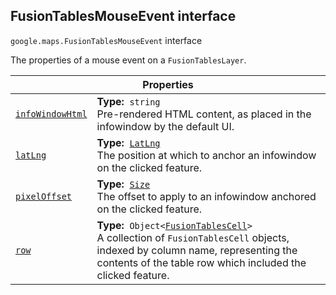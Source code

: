
<h2 id="FusionTablesMouseEvent">FusionTablesMouseEvent interface</h2>
<p>
<code><span itemprop="path">google.maps</span>.<span itemprop="name">FusionTablesMouseEvent</span></code>
interface
</p>
<p>The properties of a mouse event on a <code>FusionTablesLayer</code>.</p>
<div class="devsite-table-wrapper"><table class="properties responsive" summary="interface FusionTablesMouseEvent - Properties">
<thead>
<tr><th colspan="2">Properties</th>
</tr></thead>
<tbody>
<tr id="FusionTablesMouseEvent.infoWindowHtml">
<td itemprop="property"><code><a class="secret-link" href="#FusionTablesMouseEvent.infoWindowHtml"><span>infoWindowHtml</span></a></code></td>
<td><div><strong>Type:</strong>&nbsp; <code>string</code></div>
<div class="desc">Pre-rendered HTML content, as placed in the infowindow by the default UI.</div></td>
</tr>
<tr id="FusionTablesMouseEvent.latLng">
<td itemprop="property"><code><a class="secret-link" href="#FusionTablesMouseEvent.latLng"><span>latLng</span></a></code></td>
<td><div><strong>Type:</strong>&nbsp; <code><a href="LatLng.md">LatLng</a></code></div>
<div class="desc">The position at which to anchor an infowindow on the clicked feature.</div></td>
</tr>
<tr id="FusionTablesMouseEvent.pixelOffset">
<td itemprop="property"><code><a class="secret-link" href="#FusionTablesMouseEvent.pixelOffset"><span>pixelOffset</span></a></code></td>
<td><div><strong>Type:</strong>&nbsp; <code><a href="Size.md">Size</a></code></div>
<div class="desc">The offset to apply to an infowindow anchored on the clicked feature.</div></td>
</tr>
<tr id="FusionTablesMouseEvent.row">
<td itemprop="property"><code><a class="secret-link" href="#FusionTablesMouseEvent.row"><span>row</span></a></code></td>
<td><div><strong>Type:</strong>&nbsp; <code>Object&lt;<a href="FusionTablesCell.md">FusionTablesCell</a>&gt;</code></div>
<div class="desc">A collection of <code>FusionTablesCell</code> objects, indexed by column name, representing the contents of the table row which included the clicked feature.</div></td>
</tr>
</tbody>
</table></div>

